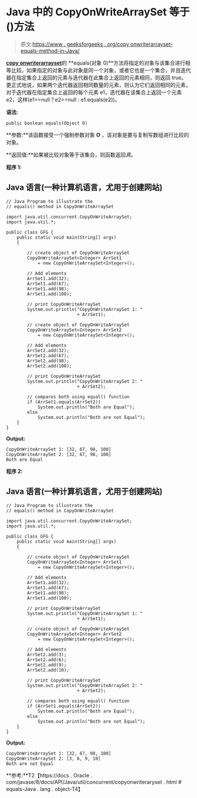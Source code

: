 # Java 中的 CopyOnWriteArraySet 等于()方法

> 原文:[https://www . geeksforgeeks . org/copy onwriterarrayset-equals-method-in-Java/](https://www.geeksforgeeks.org/copyonwritearrayset-equals-method-in-java/)

[**copy onwriterarrayset**](https://www.geeksforgeeks.org/copyonwritearrayset-in-java/)的 **equals(对象 0)**方法将指定的对象与该集合进行相等比较。如果指定的对象与此对象是同一个对象，或者它也是一个集合，并且迭代器在指定集合上返回的元素与迭代器在此集合上返回的元素相同，则返回 true。更正式地说，如果两个迭代器返回相同数量的元素，则认为它们返回相同的元素，对于迭代器在指定集合上返回的每个元素 e1，迭代器在该集合上返回一个元素 e2，这样(e1==null？e2==null : e1.equals(e2))。

**语法:**

```
public boolean equals(Object O)
```

**参数:**该函数接受一个强制参数对象 **O** ，该对象是要与复制写数组进行比较的对象。

**返回值:**如果被比较对象等于该集合，则函数返回*真*。

**程序 1:**

## Java 语言(一种计算机语言，尤用于创建网站)

```
// Java Program to illustrate the
// equals() method in CopyOnWriteArraySet

import java.util.concurrent.CopyOnWriteArraySet;
import java.util.*;

public class GFG {
    public static void main(String[] args)
    {

        // create object of CopyOnWriteArraySet
        CopyOnWriteArraySet<Integer> ArrSet1
            = new CopyOnWriteArraySet<Integer>();

        // Add elements
        ArrSet1.add(32);
        ArrSet1.add(67);
        ArrSet1.add(98);
        ArrSet1.add(100);

        // print CopyOnWriteArraySet
        System.out.println("CopyOnWriteArraySet 1: "
                           + ArrSet1);

        // create object of CopyOnWriteArraySet
        CopyOnWriteArraySet<Integer> ArrSet2
            = new CopyOnWriteArraySet<Integer>();

        // Add elements
        ArrSet2.add(32);
        ArrSet2.add(67);
        ArrSet2.add(98);
        ArrSet2.add(100);

        // print CopyOnWriteArraySet
        System.out.println("CopyOnWriteArraySet 2: "
                           + ArrSet2);

        // compares both using equal() function
        if (ArrSet1.equals(ArrSet2))
            System.out.println("Both are Equal");
        else
            System.out.println("Both are not Equal");
    }
}
```

**Output:** 

```
CopyOnWriteArraySet 1: [32, 67, 98, 100]
CopyOnWriteArraySet 2: [32, 67, 98, 100]
Both are Equal
```

**程序 2:**

## Java 语言(一种计算机语言，尤用于创建网站)

```
// Java Program to illustrate the
// equals() method in CopyOnWriteArraySet

import java.util.concurrent.CopyOnWriteArraySet;
import java.util.*;

public class GFG {
    public static void main(String[] args)
    {

        // create object of CopyOnWriteArraySet
        CopyOnWriteArraySet<Integer> ArrSet1
            = new CopyOnWriteArraySet<Integer>();

        // Add elements
        ArrSet1.add(32);
        ArrSet1.add(67);
        ArrSet1.add(98);
        ArrSet1.add(100);

        // print CopyOnWriteArraySet
        System.out.println("CopyOnWriteArraySet 1: "
                           + ArrSet1);

        // create object of CopyOnWriteArraySet
        CopyOnWriteArraySet<Integer> ArrSet2
            = new CopyOnWriteArraySet<Integer>();

        // Add elements
        ArrSet2.add(3);
        ArrSet2.add(6);
        ArrSet2.add(9);
        ArrSet2.add(10);

        // print CopyOnWriteArraySet
        System.out.println("CopyOnWriteArraySet 2: "
                           + ArrSet2);

        // compares both using equal() function
        if (ArrSet1.equals(ArrSet2))
            System.out.println("Both are Equal");
        else
            System.out.println("Both are not Equal");
    }
}
```

**Output:** 

```
CopyOnWriteArraySet 1: [32, 67, 98, 100]
CopyOnWriteArraySet 2: [3, 6, 9, 10]
Both are not Equal
```

**参考:**T2【https://docs . Oracle . com/javase/8/docs/API/Java/util/concurrent/copyonwriteraryset . html # equals-Java . lang . object-T4】